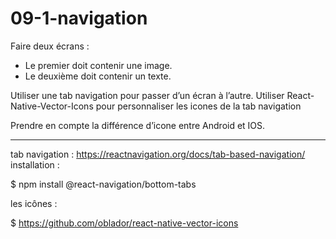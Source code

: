 # 09-1-navigation

Faire deux écrans :
- Le premier doit contenir une image.
- Le deuxième doit contenir un texte.

Utiliser une tab navigation pour passer d’un écran à l’autre.
Utiliser React-Native-Vector-Icons pour personnaliser les icones de la 
tab navigation

Prendre en compte la différence d’icone entre Android et IOS.

--------

tab navigation : https://reactnavigation.org/docs/tab-based-navigation/
installation :

$ npm install @react-navigation/bottom-tabs

les icônes :

$ https://github.com/oblador/react-native-vector-icons
